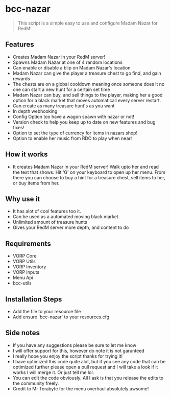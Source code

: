 # bcc-nazar

> This script is a simple easy to use and configure Madam Nazar for RedM!

## Features
- Creates Madam Nazar in your RedM server!
- Spawns Madam Nazar at one of 4 random locations
- Can enable or disable a blip on Madam Nazar's location
- Madam Nazar can give the player a treasure chest to go find, and gain rewards
- The chests are on a global cooldown meaning once someone does it no one can start a new hunt for a certain set time
- Madam Nazar can buy, and sell things to the player, making her a good option for a black market that moves automaticall every server restart.
- Can create as many treasure hunt's as you want
- In depth webhooking
- Config Option too have a wagon spawn with nazar or not!
- Version check to help you keep up to date on new features and bug fixes!
- Option to set the type of currency for items in nazars shop!
- Option to enable her music from RDO to play when near!

## How it works
- It creates Madam Nazar in your RedM server! Walk upto her and read the text that shows. Hit 'G' on your keyboard to open up her menu. From there you can choose to buy a hint for a treasure chest, sell items to her, or buy items from her.

## Why use it
- It has alot of cool features too it. 
- Can be used as a automated moving black market.
- Unlimited amount of treasure hunts
- Gives your RedM server more depth, and content to do

## Requirements
- VORP Core
- VORP Utils
- VORP Inventory
- VORP Inputs
- Menu Api
- bcc-utils

## Installation Steps
- Add the file to your resource file
- Add ensure 'bcc-nazar' to your resources.cfg

## Side notes
- If you have any suggestions please be sure to let me know
- I will offer support for this, however do note it is not garunteed
- I really hope you enjoy the script thanks for trying it!
- I have optimized this code quite alot, but if you see any code that can be optimized further please open a pull request and I will take a look if it works I will merge it. Or just tell me lol.
- You can edit the code obviously. All I ask is that you release the edits to the community freely.
- Credit to Mr Terabyte for the menu overhaul absolutely awsome!